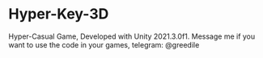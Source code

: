 # Hyper-Key-3D
Hyper-Casual Game, Developed with Unity 2021.3.0f1.
Message me if you want to use the code in your games, telegram: @greedile
